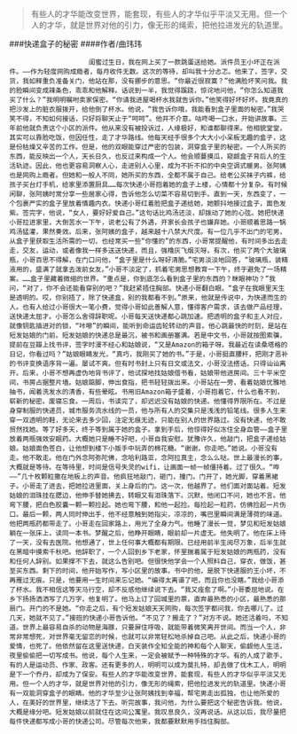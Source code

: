 > 有些人的才华能改变世界，能套现，有些人的才华似乎平淡又无用。但一个人的才华，就是世界对他的引力，像无形的绳索，把他拉进发光的轨道里。

###快递盒子的秘密
####作者/曲玮玮

						闺蜜过生日，我在网上买了一款跳蛋送给她。派件员王小坏正在派件。——作为轻度网购成瘾者，每月收件无数。这次的等待，却叫我十分忐忑。他来了，签字，交货，我如释重负准备关门，他站在那，没有挪步的意思。“你最近很寂寞？”他满脸坏笑问我。我的脸瞬间变成辣条色，乖乖和他解释。话说到一半，我觉得蹊跷，惊诧地问他，“你怎么知道我买了什么？”我明明嘱咐卖家保密。“你请我进屋喝杯水我就告诉你。”他笑得好坏好坏。我竟真的把沙发上的脏衣服拨开，给他倒了杯水。他说，“我告诉你哦，我能看到盒子里面的秘密。”我哭笑不得，不知如何接话，只好将聊天止于“呵呵”。他并不介意。咕咚喝一口水，开始讲故事。三年前他就负责这个小区的派件。他从来没有被投诉过，人缘极好，和谁都聊得来。他相貌堂堂，其实可以靠脸吃饭，但因任性，走了才华路线。他每天经手很多个大大小小呆板无趣的盒子，这是份枯燥又辛苦的工作。但是，他的双眼能穿过严密的包装，洞穿盒子里的秘密。一个人所买的东西，能反映出一个人，天长日久，也反过来构成一个人。他会顺蔓摸瓜，窥觑盒子背后人的生活轨迹。因此，他也更容易洞察人心，走进别人心里，成为不折不扣的中央空调式暖男。张阿姨也是网购上瘾者。但她和一般人不同，她所买的东西，全都不属于自己。给老公买袜子内裤，给孩子买台灯手机，给家里添置厨具……每次快递小哥抱着她的盒子上楼，心情都十分复杂。有时候闲聊，张阿姨时常分享一些居家心得，告诉他怎么切菜不容易切到手。直到一天，东西变了，一个包裹严实的盒子里放着情趣内衣。快递小哥红着脸把盒子递给她，她颤抖地接过盒子，面色发紫。签完字，他说，“女人，要好好爱自己。”这句话比鸡汤还淡，却拨动了她的心弦。她把快递小哥拉进家里，大倒苦水一下午，说老公有了外遇，开家长会孩子也嫌弃她。小哥顺着思路一锅鸡汤猛灌，果然奏效。后来，张阿姨的盒子，越来越十八禁大尺度。有一位几乎不出门的宅男，从盒子里获取生活所需的一切，也经常买一些“你懂的”的东西，小哥常提醒他，有时间多出去走走，交友，运动，或者像我一样多送送快递，而且，强橹灰飞烟灭呀。有次，他买了两个大玻璃瓶，小哥百思不得解，在门口问他，“盒子里是什么呀好清脆。”宅男淡淡地回答，“玻璃瓶，装精液用的，盛满了就拿去泼前女友。”小哥不淡定了，抓着宅男思想教育一下午，终于避免了一场精案。……盒子里藏着微缩的世界。“重点是，你到底怎么看到盒子里的东西的？眯眼神功？”我问，“对了，你不会还能看穿别的吧？”我赶紧捂住胸部。快递小哥翻白眼。“盒子在我眼里天生是透明的。哎，你别捂了，除了快递盒，别的我都看不到。”原来，他就是传说中，为快递而生的人。也有人给过小哥很大一笔小费，觉得小哥如此善解人意，懂得客户需求，该去做产品经理，送快递太屈才。小哥怎么舍得辞职呢。小哥每天送快递都心跳加速。把透明的盒子和主人对应，就像钥匙插进对的锁，“咔嚓”的瞬间，能听到命运齿轮转动的声音。他心跳最快的时刻，是站在短发姑娘的门前。短发姑娘的快递总是最沉，被书和画册塞满。若是中文书，小哥就按图索骥，提前在豆瓣上找书评，签字时漫不经心和姑娘说，“又是Amazon的箱子呀。我最近在读桑塔格的日记，你看过吗？”姑娘眼睛发光，“真巧，我刚买了她的书。”于是，小哥挺直腰杆，把刚才恶补的书评变换语序背一遍。屡试不爽。但有时书封上只有日文或法文，小哥没法搭话，只得讪讪离开。后来，小哥不想再虚伪地背书评了，他试探地找姑娘借书看，姑娘带他进房间。三十平米空间，书房占据整片墙。姑娘踮脚，伸出食指，把书轻轻拨出来。小哥站在一旁，看着姑娘优雅地抽书，闻着洗发水的清香，有些晕眩。书用旧Amazon箱子盛着，小哥抱着它，什么也看不到，崭新的秘密。废寝忘食。一周后，书读完了，却迟迟没有姑娘的快递。他懂得界限所在。不过是身穿制服的快递员，城市服务流水线的一员，他与所有人的交集只是浅浅的铅笔线。很多人生来穿一双透明的鞋，无论来去多少回，注定无痕无迹，只能在别人的世界路过。没有快递，他不敢贸然找她。等了好多天，终于等到属于她的盒子。拿到手后，他惊得好似冻住全身血管——盒子里放着两瓶强效安眠药。大概她只是睡不好吧，小哥自我安慰。犹豫许久，他敲门，把盒子递给姑娘。姑娘面色苍白，让他想到楼下小贩手中玩弄的棉花糖。“谢谢，你走吧。”她说。小哥没有走。他不敢走。他在门外念阿弥陀佛，念哈利路亚，念阿拉真主，念么么哒。世上最漫长的事，大概就是等待。在等待里，时间是信号失灵的wifi，让画面一帧一帧僵持着。过了很久。“哗——”几十枚颗粒撒在地板上的声音。他疯狂地敲门，砸门，撞门。门开了，她光脚，穿着黑裙子。小哥走了进去，把她拉进里面，关上身后的门。这一次，他越界了。他们面对面站着。短发姑娘的泪珠挂在腮边，他伸手替她拂去，转眼又有泪珠落下。沉默，他闭口不问，她也不言。他弯下腰，把白色胶囊一颗一颗捡起。她也弯下腰，和他一起捡。每捡起一粒药，仿佛捡起一片伤口。最后一颗，两人同时伸出手，他不经意触到她指尖，凉凉的，嘴巴里瞬间满是薄荷的味道。他把两瓶药都带走了。小哥走在回家路上，用光了全身力气。他睡了漫长一觉，梦见和短发姑娘躺在一张床上，读同一本书。梦醒之后，他睁开眼睛，眼前却一片虚无。他失明了。他在床上待了一天，没有去医院。他想通了，世上任何事大概都有期限。已经用前半生阅尽万象，后半生就在黑暗中摸索千秋吧。他辞职了，一个人回到乡下老家，怀里揣着属于短发姑娘的两瓶药，没有和任何人辞别。如果撑不下去，就这么告别吧。但很快他学会一个人照料自己，穿衣，做饭，甚至买东西。剩下的时间，他开始写作，写小区里的故事。书中的他，是脱下快递服的王小坏，不再雁过无痕。只是，他要用一生时间来忘记她。“编得太离谱了吧，而且你也没瞎。”我给小哥添了杯水。我不相信这等天马行空，却不反感他继续说下去。“我又痊愈了啊。”小哥委屈地说。在乡下扬扬洒洒写了几万字，他复明了。他马上订了回城里的票，直奔最熟悉的小区，最熟悉的那扇门。开门的不是她。“你走之后，有个短发姑娘天天网购，每次签字都问我，你去哪儿了。过几天，她就不见了。”接班的快递小哥告诉他。“不见了？搬走了？”对方不说。她还活着吗，不知道。世界上最容易自杀的动物是海豚，只要屏住呼吸，就能带着微笑离开世间。而当一个人，非常非常想死，对世界毫无留恋的时候，也就可以非常轻松地杀掉自己吧。从此之后，快递小哥的爱情，也死了。他依然留在这里送快递，白天装作全知全能的神和每个人聊天，偷觑他人生活，夜里偷偷把一切写成书。他说，每个人生来，一定会被赋予一种特殊的才华。有的人成了歌手，有的人是运动员、作家、政客。还有更多的人，明明可以成为莫扎特，却去做了伐木工人，明明是下一个乔丹，却成为了保安。有些人的才华能改变世界，能套现，有些人的才华似乎平淡又无用。但一个人的才华，就是世界对他的引力，像无形的绳索，把他拉进发光的轨道里。快递小哥有一双能洞穿盒子的眼睛。他的才华至少让张阿姨找到幸福，帮宅男走出孤独，也让他所爱的人，在美好的世界里，继续活了下去。听完故事，我问他，为什么要把这个秘密告诉我。他说，大概是缘分吧。短发姑娘以前就住在这间公寓里。我叹息良久，没再说话。从这以后，我尽量把每件快递都写成小哥的快递公司。尽管每次他来，我都要默默用手挡住胸部。			  		